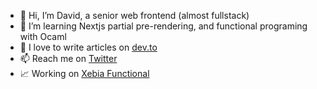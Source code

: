 - 👋 Hi, I’m David, a senior web frontend (almost fullstack)
- 🌱 I’m learning Nextjs partial pre-rendering, and functional programing with Ocaml
- 💞️ I love to write articles on [dev.to](https://dev.to/@david2am) 
- 📫 Reach me on [Twitter](https://twitter.com/DavidDeVargas)
- 📈 Working on [Xebia Functional](https://xebia.com/)

<!---
david2am/david2am is a ✨ special ✨ repository because its `README.md` (this file) appears on your GitHub profile.
You can click the Preview link to take a look at your changes.
--->
